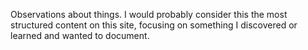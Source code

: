 Observations about things. I would probably consider this the most structured content on this site, focusing on something I discovered or learned and wanted to document.
